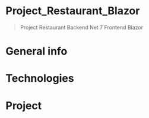# Project_Restaurant_Blazor
> Project Restaurant Backend Net 7 Frontend Blazor

# General info

# Technologies

# Project
